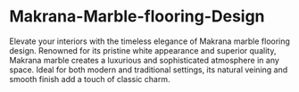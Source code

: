 # Makrana-Marble-flooring-Design
Elevate your interiors with the timeless elegance of Makrana marble flooring design. Renowned for its pristine white appearance and superior quality, Makrana marble creates a luxurious and sophisticated atmosphere in any space. Ideal for both modern and traditional settings, its natural veining and smooth finish add a touch of classic charm. 
